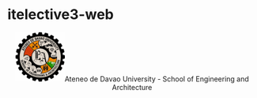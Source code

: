 # itelective3-web
<div style="margin:auto; text-align:center;"><div><img src="addu-sea-logo.jpg" height="100px" width="100px">Ateneo de Davao University - School of Engineering and Architecture</div></div>
